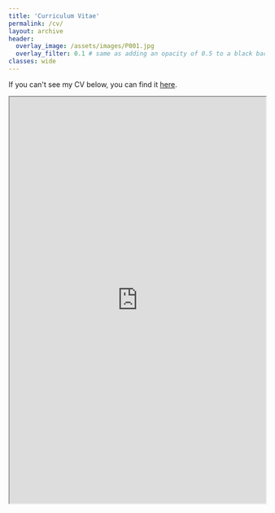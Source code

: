 ```yaml
---
title: 'Curriculum Vitae'
permalink: /cv/
layout: archive
header:
  overlay_image: /assets/images/P001.jpg
  overlay_filter: 0.1 # same as adding an opacity of 0.5 to a black background
classes: wide
---
```


If you can't see my CV below, you can find it [here](https://carlasrebot.github.io/assets/files/cv_srebot.pdf).

<iframe src="https://carlasrebot.github.io/assets/files/cv_srebot.pdf" width="100%" height="800px">    </iframe>